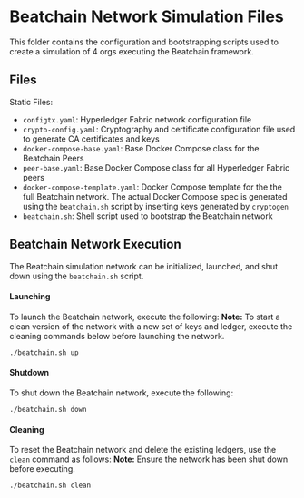 # Beatchain Network Simulation Files

This folder contains the configuration and bootstrapping scripts used
to create a simulation of 4 orgs executing the Beatchain framework.

## Files

Static Files:
* `configtx.yaml`: Hyperledger Fabric network configuration file
* `crypto-config.yaml`: Cryptography and certificate configuration file used to generate CA certificates and keys
* `docker-compose-base.yaml`: Base Docker Compose class for the Beatchain Peers
* `peer-base.yaml`: Base Docker Compose class for all Hyperledger Fabric peers
* `docker-compose-template.yaml`: Docker Compose template for the the full Beatchain network. The actual
    Docker Compose spec is generated using the `beatchain.sh` script by inserting keys generated by `cryptogen`
* `beatchain.sh`: Shell script used to bootstrap the Beatchain network

## Beatchain Network Execution

The Beatchain simulation network can be initialized, launched, and shut down using the `beatchain.sh` script.

#### Launching
To launch the Beatchain network, execute the following:
**Note:** To start a clean version of the network with a new set of keys and ledger, execute the
cleaning commands below before launching the network.
```shell script
./beatchain.sh up
```

#### Shutdown
To shut down the Beatchain network, execute the following:
```shell script
./beatchain.sh down
```

#### Cleaning
To reset the Beatchain network and delete the existing ledgers, use the `clean` command as follows:
**Note:** Ensure the network has been shut down before executing.
```shell script
./beatchain.sh clean
```